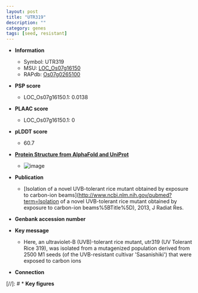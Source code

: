 ```yaml
---
layout: post
title: "UTR319"
description: ""
category: genes
tags: [seed, resistant]
---
```


* **Information**  
    + Symbol: UTR319  
    + MSU: [LOC_Os07g16150](http://rice.plantbiology.msu.edu/cgi-bin/ORF_infopage.cgi?orf=LOC_Os07g16150)  
    + RAPdb: [Os07g0265100](http://rapdb.dna.affrc.go.jp/viewer/gbrowse_details/irgsp1?name=Os07g0265100)  

* **PSP score**  
    + LOC_Os07g16150.1: 0.0138 

* **PLAAC score**  
    + LOC_Os07g16150.1: 0 

* **pLDDT score**
    + 60.7

* **[Protein Structure from AlphaFold and UniProt](https://www.uniprot.org/uniprotkb/Q0D7C6/entry#structure)**
    + ![image](https://ricepsp.github.io/images/Q0/AF-Q0D7C6-F1.png)

* **Publication**  
    + [Isolation of a novel UVB-tolerant rice mutant obtained by exposure to carbon-ion beams](http://www.ncbi.nlm.nih.gov/pubmed?term=Isolation of a novel UVB-tolerant rice mutant obtained by exposure to carbon-ion beams%5BTitle%5D), 2013, J Radiat Res.

* **Genbank accession number**  

* **Key message**  
    + Here, an ultraviolet-B (UVB)-tolerant rice mutant, utr319 (UV Tolerant Rice 319), was isolated from a mutagenized population derived from 2500 M1 seeds (of the UVB-resistant cultivar 'Sasanishiki') that were exposed to carbon ions

* **Connection**  

[//]: # * **Key figures**  


